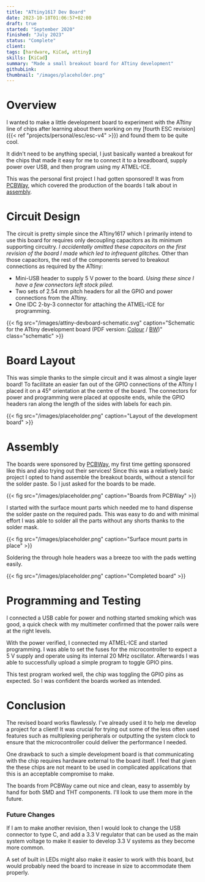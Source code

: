 ```yaml
---
title: "ATtiny1617 Dev Board"
date: 2023-10-18T01:06:57+02:00
draft: true
started: "September 2020"
finished: "July 2023"
status: "Complete"
client:
tags: [hardware, KiCad, attiny]
skills: [KiCad]
summary: "Made a small breakout board for ATtiny development"
githubLink:
thumbnail: "/images/placeholder.png"
---
```


# Overview

I wanted to make a little development board to experiment with the ATtiny line of chips after learning about them working on my [fourth ESC revision]({{< ref "projects/personal/esc/esc-v4" >}}) and found them to be quite cool.

It didn't need to be anything special, I just basically wanted a breakout for the chips that made it easy for me to connect it to a breadboard, supply power over USB, and then program using my ATMEL-ICE.

This was the personal first project I had gotten sponsored! It was from [PCBWay](https://www.pcbway.com/), which covered the production of the boards I talk about in [assembly](#assembly).

# Circuit Design

The circuit is pretty simple since the ATtiny1617 which I primarily intend to use this board for requires only decoupling capacitors as its minimum supporting circuitry. *I accidentally omitted these capacitors on the first revision of the board I made which led to infrequent glitches.* Other than those capacitors, the rest of the components served to breakout connections as required by the ATtiny:

- Mini-USB header to supply 5&nbsp;V power to the board. *Using these since I have a few connectors left stock piled.*
- Two sets of 2.54&nbsp;mm pitch headers for all the GPIO and power connections from the ATtiny.
- One IDC 2-by-3 connector for attaching the ATMEL-ICE for programming.

{{< fig src="/images/attiny-devboard-schematic.svg" caption="Schematic for the ATtiny development board (PDF version: [Colour](/pdf/attiny_devboard.pdf) / [BW](/pdf/attiny_devboard_bw.pdf))" class="schematic" >}}

# Board Layout

This was simple thanks to the simple circuit and it was almost a single layer board! To facilitate an easier fan out of the GPIO connections of the ATtiny I placed it on a 45° orientation at the centre of the board. The connectors for power and programming were placed at opposite ends, while the GPIO headers ran along the length of the sides with labels for each pin.

{{< fig src="/images/placeholder.png" caption="Layout of the development board" >}}

# Assembly 

The boards were sponsored by [PCBWay](https://www.pcbway.com/), my first time getting sponsored like this and also trying out their services! Since this was a relatively basic project I opted to hand assemble the breakout boards, without a stencil for the solder paste. So I just asked for the boards to be made.

{{< fig src="/images/placeholder.png" caption="Boards from PCBWay" >}}

I started with the surface mount parts which needed me to hand dispense the solder paste on the required pads. This was easy to do and with minimal effort I was able to solder all the parts without any shorts thanks to the solder mask.

{{< fig src="/images/placeholder.png" caption="Surface mount parts in place" >}}

Soldering the through hole headers was a breeze too with the pads wetting easily.

{{< fig src="/images/placeholder.png" caption="Completed board" >}}

# Programming and Testing

I connected a USB cable for power and nothing started smoking which was good, a quick check with my multimeter confirmed that the power rails were at the right levels.

With the power verified, I connected my ATMEL-ICE and started programming. I was able to set the fuses for the microcontroller to expect a 5&nbsp;V supply and operate using its internal 20&nbsp;MHz oscillator. Afterwards I was able to successfully upload a simple program to toggle GPIO pins.

This test program worked well, the chip was toggling the GPIO pins as expected. So I was confident the boards worked as intended.

# Conclusion

The revised board works flawlessly. I've already used it to help me develop a project for a client! It was crucial for trying out some of the less often used features such as multiplexing peripherals or outputting the system clock to ensure that the microcontroller could deliver the performance I needed.

One drawback to such a simple development board is that communicating with the chip requires hardware external to the board itself. I feel that given the these chips are not meant to be used in complicated applications that this is an acceptable compromise to make.

The boards from PCBWay came out nice and clean, easy to assembly by hand for both SMD and THT components. I'll look to use them more in the future.

### Future Changes

If I am to make another revision, then I would look to change the USB connector to type C, and add a 3.3&nbsp;V regulator that can be used as the main system voltage to make it easier to develop 3.3&nbsp;V systems as they become more common.

A set of built in LEDs might also make it easier to work with this board, but would probably need the board to increase in size to accommodate them properly.
